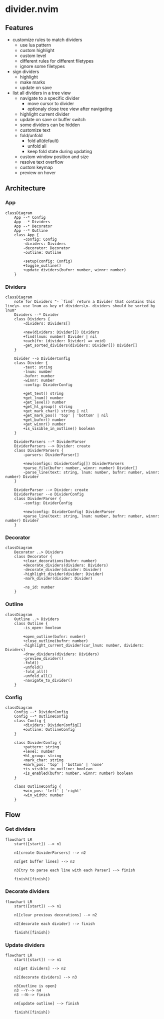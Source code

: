 # divider.nvim

## Features

- customize rules to match dividers
  - use lua pattern
  - custom highlight
  - custom level
  - different rules for different filetypes
  - ignore some filetypes
- sign dividers
  - highlight
  - make marks
  - update on save
- list all dividers in a tree view
  - navigate to a specific divider
    - move cursor to divider
    - optionaly close tree view after navigating
  - highlight current divider
  - update on save or buffer switch
  - some dividers can be hidden
  - customize text
  - fold/unfold
    - fold all(default)
    - unfold all
    - keep fold state during updating
  - custom window position and size
  - resolve text overflow
  - custom keymap
  - preview on hover

## Architecture

### App

```mermaid
classDiagram
    App --* Config
    App --* Dividers
    App --* Decorator
    App --* Outline
    class App {
        -config: Config
        -dividers: Dividers
        -decorator: Decorator
        -outline: Outline

        +setup(config: Config)
        +toggle_outline()
        +update_dividers(bufnr: number, winnr: number)
    }
```

### Dividers

```mermaid
classDiagram
    note for Dividers "- `find` return a Divider that contains this line\n- use lnum as key of dividers\n- dividers should be sorted by lnum"
    Dividers --* Divider
    class Dividers {
        -dividers: Dividers[]

        +new(dividers: Divider[]) Dividers
        +find(lnum: number) Divider | nil
        +each(fn: (divider: Divider) => void)
        -get_sorted_dividers(dividers: Divider[]) Divider[]
    }

    Divider --o DividerConfig
    class Divider {
        -text: string
        -lnum: number
        -bufnr: number
        -winnr: number
        -config: DividerConfig

        +get_text() string
        +get_lnum() number
        +get_level() number
        +get_hl_group() string
        +get_mark_char() string | nil
        +get_mark_pos() 'top' | 'bottom' | nil
        +get_bufnr() number
        +get_winnr() number
        +is_visible_in_outline() boolean
    }

    DividerParsers --* DividerParser
    DividerParsers --> Divider: create
    class DividerParsers {
        -parsers: DividerParser[]

        +new(configs: DividerConfig[]) DividerParsers
        +parse_file(bufnr: number, winnr: number) Divider[]
        -parse_line(text: string, lnum: number, bufnr: number, winnr: number) Divider
    }

    DividerParser --> Divider: create
    DividerParser --o DividerConfig
    class DividerParser {
        -config: DividerConfig

        +new(config: DividerConfig) DividerParser
        +parse_line(text: string, lnum: number, bufnr: number, winnr: number) Divider
    }
```

### Decorator

```mermaid
classDiagram
    Decorator ..> Dividers
    class Decorator {
        +clear_decorations(bufnr: number)
        +decorate_dividers(dividers: Dividers)
        -decorate_divider(divider: Divider)
        -highlight_divider(divider: Divider)
        -mark_divider(divider: Divider)

        -ns_id: number
    }
```

### Outline

```mermaid
classDiagram
    Outline ..> Dividers
    class Outline {
        -is_open: boolean

        +open_outline(bufnr: number)
        +close_outline(bufnr: number)
        -highlight_current_divider(cur_lnum: number, dividers: Dividers)
        -draw_dividers(dividers: Dividers)
        -preview_divider()
        -fold()
        -unfold()
        -fold_all()
        -unfold_all()
        -navigate_to_divider()
    }
```

### Config

```mermaid
classDiagram
    Config --* DividerConfig
    Config --* OutlineConfig
    class Config {
        +dividers: DividerConfig[]
        +outline: OutlineConfig
    }

    class DividerConfig {
        +pattern: string
        +level: number
        +hl_group: string
        +mark_char: string
        +mark_pos: 'top' | 'bottom' | 'none'
        +is_visible_in_outline: boolean
        +is_enabled(bufnr: number, winnr: number) boolean
    }

    class OutlineConfig {
        +win_pos: 'left' | 'right'
        +win_width: number
    }
```

## Flow

### Get dividers

```mermaid
flowchart LR
    start([start]) --> n1

    n1[create DividerParsers] --> n2

    n2[get buffer lines] --> n3

    n3[try to parse each line with each Parser] --> finish

    finish([finish])
```

### Decorate dividers

```mermaid
flowchart LR
    start([start]) --> n1

    n1[clear previous decorations] --> n2

    n2[decorate each divider] --> finish

    finish([finish])
```

### Update dividers

```mermaid
flowchart LR
    start([start]) --> n1

    n1[get dividers] --> n2

    n2[decorate dividers] --> n3

    n3{outline is open}
    n3 --Y--> n4
    n3 --N--> finish

    n4[update outline] --> finish

    finish([finish])
```
